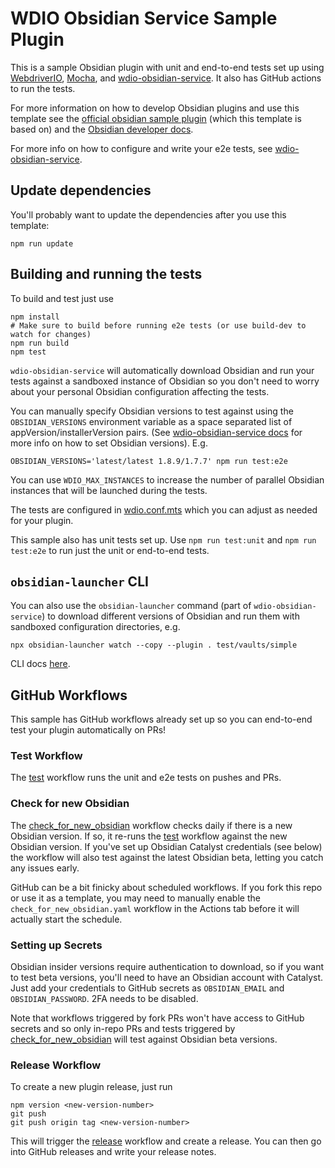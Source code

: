 <!-- [![Test](https://github.com/ORG/REPO/actions/workflows/test.yaml/badge.svg?branch=main)](https://github.com/ORG/REPO/actions/workflows/test.yaml) -->
# WDIO Obsidian Service Sample Plugin

This is a sample Obsidian plugin with unit and end-to-end tests set up using [WebdriverIO](https://webdriver.io/), [Mocha](https://mochajs.org), and [wdio-obsidian-service](https://jesse-r-s-hines.github.io/wdio-obsidian-service/wdio-obsidian-service/README.html). It also has GitHub actions to run the tests.

For more information on how to develop Obsidian plugins and use this template see the [official obsidian sample plugin](https://github.com/obsidianmd/obsidian-sample-plugin) (which this template is based on) and the [Obsidian developer docs](https://docs.obsidian.md/Home).

For more info on how to configure and write your e2e tests, see [wdio-obsidian-service](https://jesse-r-s-hines.github.io/wdio-obsidian-service/wdio-obsidian-service/README.html).

## Update dependencies
You'll probably want to update the dependencies after you use this template:
```shell
npm run update
```

## Building and running the tests
To build and test just use
```shell
npm install
# Make sure to build before running e2e tests (or use build-dev to watch for changes)
npm run build
npm test
```

`wdio-obsidian-service` will automatically download Obsidian and run your tests against a sandboxed instance of Obsidian so you don't need to worry about your personal Obsidian configuration affecting the tests.

You can manually specify Obsidian versions to test against using the `OBSIDIAN_VERSIONS` environment variable as a space separated list of appVersion/installerVersion pairs. (See [wdio-obsidian-service docs](https://jesse-r-s-hines.github.io/wdio-obsidian-service/wdio-obsidian-service/README.html#obsidian-app-vs-installer-versions) for more info on how to set Obsidian versions). E.g.
```shell
OBSIDIAN_VERSIONS='latest/latest 1.8.9/1.7.7' npm run test:e2e
```

You can use `WDIO_MAX_INSTANCES` to increase the number of parallel Obsidian instances that will be launched during the tests.

The tests are configured in [wdio.conf.mts](./wdio.conf.mts) which you can adjust as needed for your plugin.

This sample also has unit tests set up. Use `npm run test:unit` and `npm run test:e2e` to run just the unit or end-to-end tests.

## `obsidian-launcher` CLI
You can also use the `obsidian-launcher` command (part of `wdio-obsidian-service`) to download different versions of Obsidian and run them with sandboxed configuration directories, e.g.
```shell
npx obsidian-launcher watch --copy --plugin . test/vaults/simple
```
CLI docs [here](https://jesse-r-s-hines.github.io/wdio-obsidian-service/obsidian-launcher/README.html#cli).

## GitHub Workflows
This sample has GitHub workflows already set up so you can end-to-end test your plugin automatically on PRs!

### Test Workflow
The [test](./.github/workflows/test.yaml) workflow runs the unit and e2e tests on pushes and PRs.

### Check for new Obsidian
The [check_for_new_obsidian](./.github/workflows/check_for_new_obsidian.yaml) workflow checks daily if there is a new Obsidian version. If so, it re-runs the [test](./.github/workflows/test.yaml) workflow against the new Obsidian version. If you've set up Obsidian Catalyst credentials (see below) the workflow will also test against the latest Obsidian beta, letting you catch any issues early.

GitHub can be a bit finicky about scheduled workflows. If you fork this repo or use it as a template, you may need to manually enable the `check_for_new_obsidian.yaml` workflow in the Actions tab before it will actually start the schedule.

### Setting up Secrets
Obsidian insider versions require authentication to download, so if you want to test beta versions, you'll need to have an Obsidian account with Catalyst. Just add your credentials to GitHub secrets as `OBSIDIAN_EMAIL` and `OBSIDIAN_PASSWORD`. 2FA needs to be disabled.

Note that workflows triggered by fork PRs won't have access to GitHub secrets and so only in-repo PRs and tests triggered by [check_for_new_obsidian](./.github/workflows/check_for_new_obsidian.yaml) will test against Obsidian beta versions.

### Release Workflow
To create a new plugin release, just run
```
npm version <new-version-number>
git push
git push origin tag <new-version-number>
```
This will trigger the [release](./.github/workflows/release.yaml) workflow and create a release. You can then go into GitHub releases and write your release notes.
